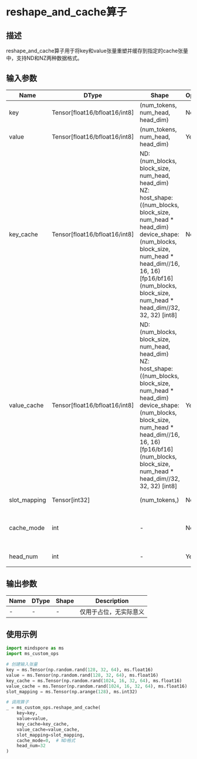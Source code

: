 # reshape_and_cache算子

## 描述

reshape_and_cache算子用于将key和value张量重塑并缓存到指定的cache张量中，支持ND和NZ两种数据格式。

## 输入参数

| Name                   | DType                             | Shape                                                                                                                   | Optional | Inplace | Format | Description                    |
|------------------------|-----------------------------------|-------------------------------------------------------------------------------------------------------------------------|----------|---------|--------|--------------------------------|
| key                    | Tensor[float16/bfloat16/int8]     | (num_tokens, num_head, head_dim)                                                                                        | No       | No      | ND     | key 张量                       |
| value                  | Tensor[float16/bfloat16/int8]     | (num_tokens, num_head, head_dim)                                                                                        | Yes      | No      | ND     | value 张量                     |
| key_cache              | Tensor[float16/bfloat16/int8]     | ND: (num_blocks, block_size, num_head, head_dim)<br>NZ: host_shape:((num_blocks, block_size, num_head * head_dim) <br> device_shape: (num_blocks, block_size, num_head * head_dim//16, 16, 16) [fp16/bf16]<br>(num_blocks, block_size, num_head * head_dim//32, 32, 32) [int8] | No       | Yes     | ND/NZ  | key_cache 张量                 |
| value_cache            | Tensor[float16/bfloat16/int8]     | ND: (num_blocks, block_size, num_head, head_dim)<br>NZ: host_shape:((num_blocks, block_size, num_head * head_dim) <br> device_shape: (num_blocks, block_size, num_head * head_dim//16, 16, 16) [fp16/bf16]<br>(num_blocks, block_size, num_head * head_dim//32, 32, 32) [int8]| Yes      | Yes     | ND/NZ  | value_cache 张量               |
| slot_mapping           | Tensor[int32]                      | (num_tokens,)                                                                                                           | No       | No      | ND     | slot_mapping 张量              |
| cache_mode             | int                                | -                                                                                                                       | No       | -       | -      | 缓存模式：0 表示 ND 格式，1 表示 NZ 格式 |
| head_num               | int                                | -                                                                                                                       | Yes      | -       | -      | NZ 格式时必须提供              |

## 输出参数

| Name   | DType           | Shape                                | Description |
|--------|-----------------|--------------------------------------|-------------|
| - | - | -     | 仅用于占位，无实际意义    |

## 使用示例

```python
import mindspore as ms
import ms_custom_ops

# 创建输入张量
key = ms.Tensor(np.random.rand(128, 32, 64), ms.float16)
value = ms.Tensor(np.random.rand(128, 32, 64), ms.float16)
key_cache = ms.Tensor(np.random.rand(1024, 16, 32, 64), ms.float16)
value_cache = ms.Tensor(np.random.rand(1024, 16, 32, 64), ms.float16)
slot_mapping = ms.Tensor(np.arange(128), ms.int32)

# 调用算子
_ = ms_custom_ops.reshape_and_cache(
    key=key,
    value=value,
    key_cache=key_cache,
    value_cache=value_cache,
    slot_mapping=slot_mapping,
    cache_mode=0,  # ND格式
    head_num=32
)
```